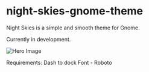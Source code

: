 # night-skies-gnome-theme
Night Skies is a simple and smooth theme for Gnome.

Currently in development.

![Hero Image](https://imgur.com/a/xOw0USe)

Requirements:
  Dash to dock
  Font - Roboto 
  


  
